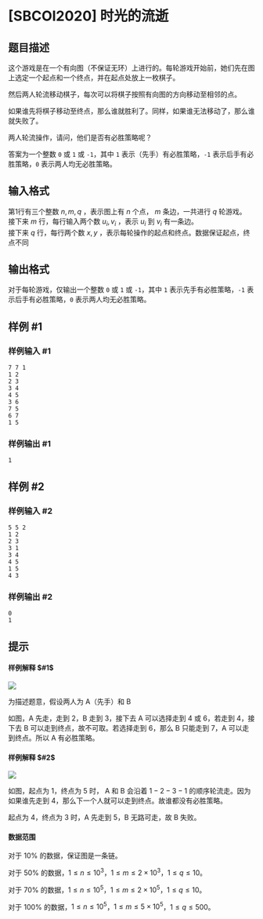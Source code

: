 # [SBCOI2020] 时光的流逝

## 题目描述

这个游戏是在一个有向图（不保证无环）上进行的。每轮游戏开始前，她们先在图上选定一个起点和一个终点，并在起点处放上一枚棋子。

然后两人轮流移动棋子，每次可以将棋子按照有向图的方向移动至相邻的点。

如果谁先将棋子移动至终点，那么谁就胜利了。同样，如果谁无法移动了，那么谁就失败了。

两人轮流操作，请问，他们是否有必胜策略呢？  

答案为一个整数 `0` 或 `1` 或 `-1`，其中 `1` 表示（先手）有必胜策略，`-1` 表示后手有必胜策略，`0` 表示两人均无必胜策略。

## 输入格式

第$\text{1}$行有三个整数 $n,m,q$ ，表示图上有 $n$ 个点， $m$ 条边，一共进行 $q$ 轮游戏。                      
接下来 $m$ 行，每行输入两个数 $u_i,v_i$ ，表示 $u_i$ 到 $v_i$ 有一条边。  
接下来 $q$ 行，每行两个数 $x,y$ ，表示每轮操作的起点和终点。数据保证起点，终点不同

## 输出格式

对于每轮游戏，仅输出一个整数 `0` 或 `1` 或 `-1`，其中 `1` 表示先手有必胜策略，`-1` 表示后手有必胜策略，`0` 表示两人均无必胜策略。

## 样例 #1

### 样例输入 #1
```
7 7 1
1 2
2 3
3 4
4 5
3 6
7 5
6 7
1 5
```

### 样例输出 #1

```
1
```

## 样例 #2

### 样例输入 #2
```
5 5 2
1 2
2 3
3 1
3 4
4 5
1 5
4 3
```

### 样例输出 #2

```
0
1
```

## 提示

#### 样例解释 $#1$

![](https://cdn.luogu.com.cn/upload/image_hosting/k7q0qjrb.png)

为描述题意，假设两人为 A（先手）和 B

如图，A 先走，走到 $2$，B 走到 $3$，接下去 A 可以选择走到 $4$ 或 $6$，若走到 $4$，接下去 B 可以走到终点，故不可取。若选择走到 $6$，那么 B 只能走到 $7$，A 可以走到终点。所以 A 有必胜策略。

#### 样例解释 $#2$

![](https://cdn.luogu.com.cn/upload/image_hosting/9yjnyye3.png)

如图，起点为 $1$，终点为 $5$ 时， A 和 B 会沿着 $1-2-3-1$ 的顺序轮流走。因为如果谁先走到 $4$，那么下一个人就可以走到终点。故谁都没有必胜策略。

起点为 $4$，终点为 $3$ 时，A 先走到 $5$，B 无路可走，故 B 失败。

#### 数据范围

对于 $10\%$ 的数据，保证图是一条链。

对于 $50\%$ 的数据，$1\leq n\leq 10^3$，$1\leq m\leq 2\times10^3$，$1\leq q\leq 10$。

对于 $70\%$ 的数据，$1\leq n\leq 10^5$，$1\leq m\leq 2\times10^5$，$1\leq q\leq 10$。

对于 $100\%$ 的数据，$1\leq n\leq 10^5$，$1\leq m\leq 5\times10^5$，$1\leq q\leq 500$。

